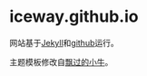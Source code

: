 iceway.github.io
================

网站基于[Jekyll](https://jekyllrb.com)和[github](https://github.com)运行。

主题模板修改自[飘过的小牛](https://github.com/niushuai/reading)。
